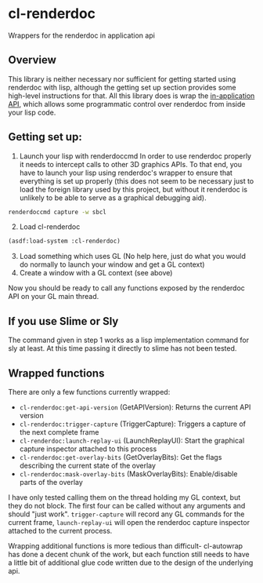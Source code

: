 # cl-renderdoc
Wrappers for the renderdoc in application api

## Overview
This library is neither necessary nor sufficient for getting started using renderdoc with lisp,
although the getting set up section provides some high-level instructions for that. All this library
does is wrap the [in-application API](https://renderdoc.org/docs/in_application_api.html), which
allows some programmatic control over renderdoc from inside your lisp code.

## Getting set up:

1. Launch your lisp with renderdoccmd
In order to use renderdoc properly it needs to intercept calls to other 3D graphics APIs. To that
end, you have to launch your lisp using renderdoc's wrapper to ensure that everything is set up
properly (this does not seem to be necessary just to load the foreign library used by this project,
but without it renderdoc is unlikely to be able to serve as a graphical debugging aid).

```sh
renderdoccmd capture -w sbcl
```
2. Load cl-renderdoc
```lisp
(asdf:load-system :cl-renderdoc)
```

3. Load something which uses GL (No help here, just do what you would do normally to launch your window and get a GL context)
4. Create a window with a GL context (see above)

Now you should be ready to call any functions exposed by the renderdoc API on your GL main thread.

## If you use Slime or Sly

The command given in step 1 works as a lisp implementation command for sly at least. At this time
passing it directly to slime has not been tested.

## Wrapped functions

There are only a few functions currently wrapped:
- `cl-renderdoc:get-api-version` (GetAPIVersion): Returns the current API version
- `cl-renderdoc:trigger-capture` (TriggerCapture): Triggers a capture of the next complete frame
- `cl-renderdoc:launch-replay-ui` (LaunchReplayUI): Start the graphical capture inspector attached to this process
- `cl-renderdoc:get-overlay-bits` (GetOverlayBits): Get the flags describing the current state of the overlay
- `cl-renderdoc:mask-overlay-bits` (MaskOverlayBits): Enable/disable parts of the overlay


I have only tested calling them on the thread holding my GL context, but they do not block. The first four can be called
without any arguments and should "just work". `trigger-capture` will record any GL commands for the current frame,
`launch-replay-ui` will open the renderdoc capture inspector attached to the current process.

Wrapping additional functions is more tedious than difficult- cl-autowrap has done a decent chunk of the work, but each function still needs to have a little bit of additional glue code written due to the design of the underlying api.

